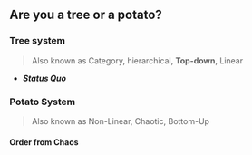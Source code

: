 ## Are you a tree or a potato?



### Tree system

> Also known as Category, hierarchical, **Top-down**, Linear

- ***Status Quo***

### Potato System 

> Also known as Non-Linear, Chaotic, Bottom-Up

#### Order from Chaos



